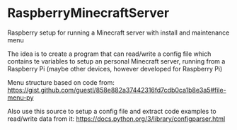 # RaspberryMinecraftServer
Raspberry setup for running a Minecraft server with install and maintenance menu

The idea is to create a program that can read/write a config file which contains te variables to setup an personal Minecraft server, running from a Raspberry Pi (maybe other devices, however developed for Raspberry Pi)

Menu structure based on code from:
https://gist.github.com/guestl/858e882a37442316fd7cdb0ca1b8e3a5#file-menu-py

Also use this source to setup a config file and extract code examples to read/write data from it:
https://docs.python.org/3/library/configparser.html
